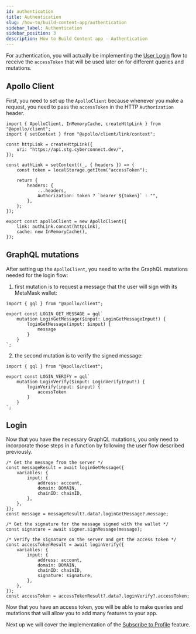 ```yaml
---
id: authentication
title: Authentication
slug: /how-to/build-content-app/authentication
sidebar_label: Authentication
sidebar_position: 3
description: How to Build Content app - Authentication
---
```


For authentication, you will actually be implementing the [User Login](/guides/authentication/user-login) flow to receive the `accessToken` that will be used later on for different queries and mutations.

## Apollo Client

First, you need to set up the `ApolloClient` because whenever you make a request, you need to pass the `accessToken` in the HTTP `Authorization` header.

```tsx title="apollo/index.tsx"
import { ApolloClient, InMemoryCache, createHttpLink } from "@apollo/client";
import { setContext } from "@apollo/client/link/context";

const httpLink = createHttpLink({
    uri: "https://api.stg.cyberconnect.dev/",
});

const authLink = setContext((_, { headers }) => {
    const token = localStorage.getItem("accessToken");

    return {
        headers: {
            ...headers,
            Authorization: token ? `bearer ${token}` : "",
        },
    };
});

export const apolloClient = new ApolloClient({
    link: authLink.concat(httpLink),
    cache: new InMemoryCache(),
});
```

## GraphQL mutations

After setting up the `ApolloClient`, you need to write the GraphQL mutations needed for the login flow:

1. first mutation is to request a message that the user will sign with its MetaMask wallet:

```tsx title="graphql/LoginGetMessage.ts"
import { gql } from "@apollo/client";

export const LOGIN_GET_MESSAGE = gql`
    mutation LoginGetMessage($input: LoginGetMessageInput!) {
        loginGetMessage(input: $input) {
            message
        }
    }
`;
```

2. the second mutation is to verify the signed message:

```tsx title="graphql/LoginVerify.ts"
import { gql } from "@apollo/client";

export const LOGIN_VERIFY = gql`
    mutation LoginVerify($input: LoginVerifyInput!) {
        loginVerify(input: $input) {
            accessToken
        }
    }
`;
```

## Login

Now that you have the necessary GraphQL mutations, you only need to incorporate those steps in a function by following the user flow described previously.

```tsx title="components/SigninBtn.tsx"
/* Get the message from the server */
const messageResult = await loginGetMessage({
    variables: {
        input: {
            address: account,
            domain: DOMAIN,
            chainID: chainID,
        },
    },
});
const message = messageResult?.data?.loginGetMessage?.message;

/* Get the signature for the message signed with the wallet */
const signature = await signer.signMessage(message);

/* Verify the signature on the server and get the access token */
const accessTokenResult = await loginVerify({
    variables: {
        input: {
            address: account,
            domain: DOMAIN,
            chainID: chainID,
            signature: signature,
        },
    },
});
const accessToken = accessTokenResult?.data?.loginVerify?.accessToken;
```

Now that you have an access token, you will be able to make queries and mutations that will allow you to add many features to your app.

Next up we will cover the implementation of the [Subscribe to Profile](/how-to/build-content-app/subscribe-to-profile) feature.
